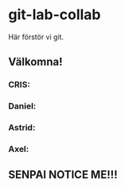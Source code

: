 # git-lab-collab
Här förstör vi git.


## Välkomna!

### CRIS:

### Daniel: 


### Astrid:


### Axel:
## SENPAI NOTICE ME!!!
